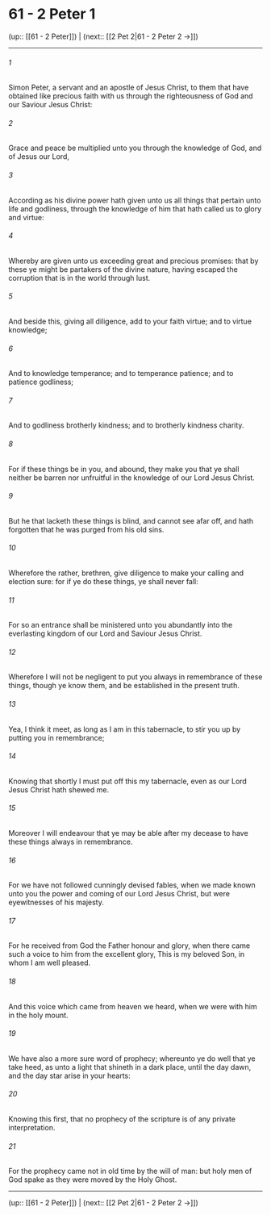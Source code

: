 # 61 - 2 Peter 1

(up:: [[61 - 2 Peter]]) | (next:: [[2 Pet 2|61 - 2 Peter 2 →]])

***


###### 1 
Simon Peter, a servant and an apostle of Jesus Christ, to them that have obtained like precious faith with us through the righteousness of God and our Saviour Jesus Christ: 

###### 2 
Grace and peace be multiplied unto you through the knowledge of God, and of Jesus our Lord, 

###### 3 
According as his divine power hath given unto us all things that pertain unto life and godliness, through the knowledge of him that hath called us to glory and virtue: 

###### 4 
Whereby are given unto us exceeding great and precious promises: that by these ye might be partakers of the divine nature, having escaped the corruption that is in the world through lust. 

###### 5 
And beside this, giving all diligence, add to your faith virtue; and to virtue knowledge; 

###### 6 
And to knowledge temperance; and to temperance patience; and to patience godliness; 

###### 7 
And to godliness brotherly kindness; and to brotherly kindness charity. 

###### 8 
For if these things be in you, and abound, they make you that ye shall neither be barren nor unfruitful in the knowledge of our Lord Jesus Christ. 

###### 9 
But he that lacketh these things is blind, and cannot see afar off, and hath forgotten that he was purged from his old sins. 

###### 10 
Wherefore the rather, brethren, give diligence to make your calling and election sure: for if ye do these things, ye shall never fall: 

###### 11 
For so an entrance shall be ministered unto you abundantly into the everlasting kingdom of our Lord and Saviour Jesus Christ. 

###### 12 
Wherefore I will not be negligent to put you always in remembrance of these things, though ye know them, and be established in the present truth. 

###### 13 
Yea, I think it meet, as long as I am in this tabernacle, to stir you up by putting you in remembrance; 

###### 14 
Knowing that shortly I must put off this my tabernacle, even as our Lord Jesus Christ hath shewed me. 

###### 15 
Moreover I will endeavour that ye may be able after my decease to have these things always in remembrance. 

###### 16 
For we have not followed cunningly devised fables, when we made known unto you the power and coming of our Lord Jesus Christ, but were eyewitnesses of his majesty. 

###### 17 
For he received from God the Father honour and glory, when there came such a voice to him from the excellent glory, This is my beloved Son, in whom I am well pleased. 

###### 18 
And this voice which came from heaven we heard, when we were with him in the holy mount. 

###### 19 
We have also a more sure word of prophecy; whereunto ye do well that ye take heed, as unto a light that shineth in a dark place, until the day dawn, and the day star arise in your hearts: 

###### 20 
Knowing this first, that no prophecy of the scripture is of any private interpretation. 

###### 21 
For the prophecy came not in old time by the will of man: but holy men of God spake as they were moved by the Holy Ghost.

***

(up:: [[61 - 2 Peter]]) | (next:: [[2 Pet 2|61 - 2 Peter 2 →]])
